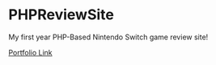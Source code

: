 # PHPReviewSite
My first year PHP-Based Nintendo Switch game review site!

[Portfolio Link](https://benpowell.me/University-Projects/GameReview)
